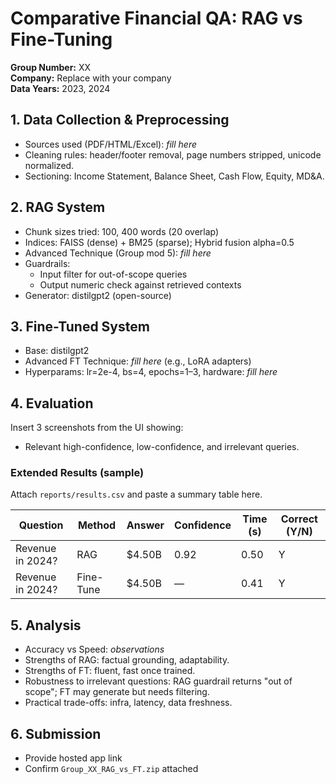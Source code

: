 # Comparative Financial QA: RAG vs Fine-Tuning

**Group Number:** XX  
**Company:** Replace with your company  
**Data Years:** 2023, 2024

## 1. Data Collection & Preprocessing
- Sources used (PDF/HTML/Excel): _fill here_
- Cleaning rules: header/footer removal, page numbers stripped, unicode normalized.
- Sectioning: Income Statement, Balance Sheet, Cash Flow, Equity, MD&A.

## 2. RAG System
- Chunk sizes tried: 100, 400 words (20 overlap)
- Indices: FAISS (dense) + BM25 (sparse); Hybrid fusion alpha=0.5
- Advanced Technique (Group mod 5): _fill here_
- Guardrails:
  - Input filter for out-of-scope queries
  - Output numeric check against retrieved contexts
- Generator: distilgpt2 (open-source)

## 3. Fine-Tuned System
- Base: distilgpt2
- Advanced FT Technique: _fill here_ (e.g., LoRA adapters)
- Hyperparams: lr=2e-4, bs=4, epochs=1–3, hardware: _fill here_

## 4. Evaluation
Insert 3 screenshots from the UI showing:
- Relevant high-confidence, low-confidence, and irrelevant queries.

### Extended Results (sample)
Attach `reports/results.csv` and paste a summary table here.

| Question | Method | Answer | Confidence | Time (s) | Correct (Y/N) |
|---|---|---|---|---|---|
| Revenue in 2024? | RAG | $4.50B | 0.92 | 0.50 | Y |
| Revenue in 2024? | Fine-Tune | $4.50B | — | 0.41 | Y |

## 5. Analysis
- Accuracy vs Speed: _observations_
- Strengths of RAG: factual grounding, adaptability.
- Strengths of FT: fluent, fast once trained.
- Robustness to irrelevant questions: RAG guardrail returns "out of scope"; FT may generate but needs filtering.
- Practical trade-offs: infra, latency, data freshness.

## 6. Submission
- Provide hosted app link
- Confirm `Group_XX_RAG_vs_FT.zip` attached
